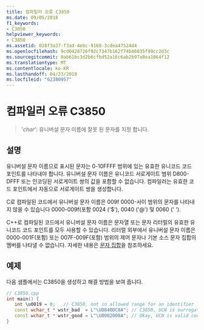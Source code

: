 ```yaml
---
title: 컴파일러 오류 C3850
ms.date: 09/05/2018
f1_keywords:
- C3850
helpviewer_keywords:
- C3850
ms.assetid: 028f3a37-f3ad-4ebc-9168-3cdea47524d4
ms.openlocfilehash: 9cd0428726f92c7347b162f74b46035f99cc2d3c
ms.sourcegitcommit: 0ab61bc3d2b6cfbd52a16c6ab2b97a8ea1864f12
ms.translationtype: MT
ms.contentlocale: ko-KR
ms.lasthandoff: 04/23/2019
ms.locfileid: "62380957"
---
```

# <a name="compiler-error-c3850"></a>컴파일러 오류 C3850

> '*char*': 유니버설 문자 이름에 잘못 된 문자를 지정 합니다.

## <a name="remarks"></a>설명

유니버설 문자 이름으로 표시된 문자는 0-10FFFF 범위에 있는 유효한 유니코드 코드 포인트를 나타내야 합니다. 유니버설 문자 이름은 유니코드 서로게이트 범위 D800-DFFF 또는 인코딩된 서로게이트 쌍의 값을 포함할 수 없습니다. 컴파일러는 유효한 코드 포인트에서 자동으로 서로게이트 쌍을 생성합니다.

C로 컴파일된 코드에서 유니버설 문자 이름은 009f 0000-사이 범위의 문자를 나타내지 않을 수 있습니다 0000-009f(포함 0024 ('$'), 0040 ('\@') 및 0060 (' ').

C++로 컴파일된 코드에서 유니버설 문자 이름은 문자열 또는 문자 리터럴의 유효한 유니코드 코드 포인트를 모두 사용할 수 있습니다. 리터럴 외부에서 유니버설 문자 이름은 0000-001F(포함) 또는 007F-009F(포함) 범위의 제어 문자나 기본 소스 문자 집합의 멤버를 나타낼 수 없습니다.  자세한 내용은 [문자 집합](../../cpp/character-sets.md)을 참조하세요.

## <a name="example"></a>예제

다음 샘플에서는 C3850을 생성하고 해결 방법을 보여 줍니다.

```cpp
// C3850.cpp
int main() {
   int \u0019 = 0;   // C3850, not in allowed range for an identifier
   const wchar_t * wstr_bad  = L"\UD840DC8A"; // C3850, UCN is surrogate pair
   const wchar_t * wstr_good = L"\U0002008A"; // Okay, UCN is valid code point
}
```